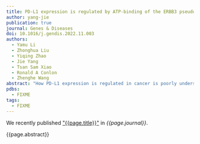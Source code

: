 ```yaml
---
title: PD-L1 expression is regulated by ATP-binding of the ERBB3 pseudokinase domain
author: yang-jie
publication: true
journal: Genes & Diseases
doi: 10.1016/j.gendis.2022.11.003
authors:
  - Yamu Li
  - Zhonghua Liu
  - Yiqing Zhao
  - Jie Yang
  - Tsan Sam Xiao
  - Ronald A Conlon
  - Zhenghe Wang
abstract: "How PD-L1 expression is regulated in cancer is poorly understood. Here, we report that the ATP-binding activity of ERBB3 pseudokinase regulates PD-L1 gene expression in colorectal cancers (CRCs). ERBB3 is one of the four members of the EGF receptor family, all with protein tyrosine kinase domains. ERBB3 is a pseudokinase with a high binding affinity to ATP. We showed that ERBB3 ATP-binding inactivation mutant reduces tumorigenicity in genetically engineered mouse models and impairs xenograft tumor growth of CRC cell lines. The ERBB3 ATP-binding mutant cells dramatically reduce IFN-γ-induced PD-L1 expression. Mechanistically, ERBB3 regulates IFN-γ-induced PD-L1 expression through the IRS1-PI3K-PDK1-RSK-CREB signaling axis. CREB is the transcription factor that regulates PD-L1 gene expression in CRC cells. Knockin of a tumor-derived ERBB3 mutation located in the kinase domain sensitizes mouse colon cancers to anti-PD1 antibody therapy, suggesting that ERBB3 mutations could be predictive biomarkers for tumors amenable to immune checkpoint therapy."
pdbs:
  - FIXME
tags:
  - FIXME
---
```


We recently published ["{{page.title}}"](https://doi.org/{{page.doi}}) in *{{page.journal}}*.

{{page.abstract}}
